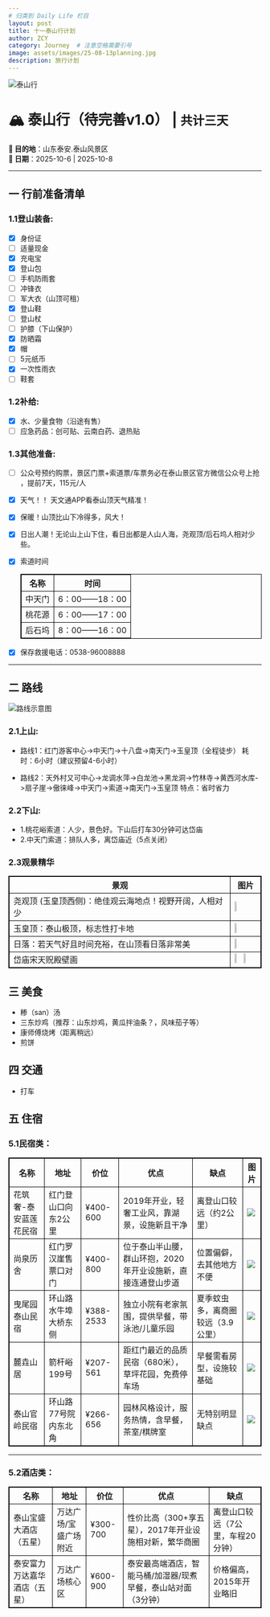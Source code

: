 ```yaml
---
# 归类到 Daily Life 栏目
layout: post
title: 十一泰山行计划
author: ZCY
category: Journey  # 注意空格需要引号
image: assets/images/25-08-13planning.jpg
description: 旅行计划
---
```

![泰山行](https://zcyyy.github.io/assets/images/25-08-13planning.jpg)
# 🏔 泰山行（待完善v1.0） | `共计三天`  
**📍 目的地**：山东泰安.泰山风景区  
**📅 日期**：2025-10-6 | 2025-10-8 

---

## 一 行前准备清单  
### 1.1登山装备:
- [x] 身份证
- [ ] 适量现金
- [x] 充电宝
- [x] 登山包
- [ ] 手机防雨套  
- [ ] 冲锋衣
- [ ] 军大衣（山顶可租）
- [x] 登山鞋
- [ ] 登山杖
- [ ] 护膝（下山保护）
- [x] 防晒霜
- [x] 帽   
- [ ] 5元纸币
- [x] 一次性雨衣
- [ ] 鞋套

### 1.2补给:  
- [x] 水、少量食物（沿途有售）
- [ ] 应急药品：创可贴、云南白药、退热贴  

### 1.3其他准备:  
- [ ] 公众号预约购票，景区门票+索道票/车票务必​​在泰山景区官方微信公众号上抢​​，提前7天，115元/人   
- [x] 天气！！​​ ​​天文通APP​​ 看泰山顶天气精准！
- [x] 保暖！​​ 山顶比山下冷得多，风大！
- [x] 日出人潮！​​ 无论山上山下住，看日出都是人山人海，尧观顶/后石坞人相对少些。
- [x] 索道时间  
  
  | 名称   | 时间          |
  | ------ | ------------- |
  | 中天门 | 6：00——18：00 |
  | 桃花源 | 6：00——17：00 |
  | 后石坞 | 8：00——16：00 |

- [x] 保存救援电话：0538-96008888  
  
---

## 二 路线
![路线示意图](https://zcyyy.github.io/assets/images/route.jpg)  
### 2.1上山:
- 路线1：红门游客中心->中天门->十八盘->南天门->玉皇顶（全程徒步）
  耗时：6小时（建议预留4-6小时）

- 路线2：天外村又可中心->龙调水萍->白龙池->黑龙洞->竹林寺->黄西河水库->扇子崖->傲徕峰->中天门->索道->南天门->玉皇顶
  特点：省时省力

### 2.2下山:
- 1.桃花峪索道：人少，景色好。下山后打车30分钟可达岱庙
- 2.中天门索道：排队人多，离岱庙近（5点关闭）

### 2.3观景精华

<!-- 轮播写在这里 -->

<!-- <link rel="stylesheet" href="https://cdnjs.cloudflare.com/ajax/libs/font-awesome/6.0.0-beta3/css/all.min.css">
<style>
  /* 轮播图专属样式 */
  .taishan-carousel {
    position: relative;
    max-width: 800px;
    margin: 30px auto;
    box-shadow: 0 8px 30px rgba(0,0,0,0.15);
    border-radius: 12px;
    overflow: hidden;
  }
  
  .taishan-slides {
    display: flex;
    transition: transform 0.5s ease;
    height: 450px;
  }
  
  .taishan-slide {
    min-width: 100%;
    display: flex;
    flex-direction: column;
    align-items: center;
    justify-content: center;
    background: #f8f8f8;
    padding: 20px;
  }
  
  .taishan-slide img {
    max-width: 85%;
    max-height: 70%;
    object-fit: contain;
    border-radius: 8px;
    box-shadow: 0 5px 15px rgba(0,0,0,0.1);
  }
  
  .taishan-caption {
    margin-top: 15px;
    font-weight: bold;
    text-align: center;
    color: #2c3e50;
    padding: 10px 15px;
    background: rgba(255,255,255,0.9);
    border-radius: 30px;
    max-width: 80%;
  }
  
  .taishan-controls {
    display: flex;
    justify-content: center;
    gap: 15px;
    margin-top: 20px;
  }
  
  .taishan-btn {
    background: linear-gradient(135deg, #3498db, #2c3e50);
    color: white;
    border: none;
    padding: 8px 20px;
    border-radius: 30px;
    cursor: pointer;
    font-weight: bold;
    display: flex;
    align-items: center;
    gap: 8px;
  }
  
  .taishan-dots {
    display: flex;
    justify-content: center;
    gap: 10px;
    margin-top: 15px;
  }
  
  .taishan-dot {
    width: 12px;
    height: 12px;
    border-radius: 50%;
    background: #bdc3c7;
    cursor: pointer;
  }
  
  .taishan-dot.active {
    background: #3498db;
  }
  
  /* 第一张图片旋转 */
  .taishan-rotate {
    transform: rotate(-90deg);
    transform-origin: center;
  }
</style>

<div class="taishan-carousel">
  <div class="taishan-slides">

    <div class="taishan-slide">
      <img src="https://zcyyy.github.io/assets/images/cloud.jpg" class="taishan-rotate" alt="尧观顶云海">
      <div class="taishan-caption">图一：尧观顶 (玉皇顶西侧)：绝佳观云海地点！视野开阔，人相对少</div>
    </div>
    
    <div class="taishan-slide">
      <img src="https://zcyyy.github.io/assets/images/temple.jpg" alt="玉皇顶">
      <div class="taishan-caption">图二：玉皇顶：泰山极顶，标志性打卡地</div>
    </div>
    
    <div class="taishan-slide">
      <img src="https://zcyyy.github.io/assets/images/sun.jpg" alt="泰山日落">
      <div class="taishan-caption">图三：日落：若天气好且时间充裕，在山顶看日落非常壮美</div>
    </div>
    
    <div class="taishan-slide">
      <img src="https://zcyyy.github.io/assets/images/picture2.jpg" alt="岱庙壁画">
      <div class="taishan-caption">图四：岱庙宋天贶殿壁画：镇馆之宝，中国古代壁画杰作</div>
    </div>
  </div>
  
  <div class="taishan-dots">
    <span class="taishan-dot active" data-index="0"></span>
    <span class="taishan-dot" data-index="1"></span>
    <span class="taishan-dot" data-index="2"></span>
    <span class="taishan-dot" data-index="3"></span>
    <span class="taishan-dot" data-index="4"></span>
  </div>
  
  <div class="taishan-controls">
    <button class="taishan-btn" onclick="prevSlide()"><i class="fas fa-chevron-left"></i> 上一张</button>
    <button class="taishan-btn" onclick="nextSlide()">下一张 <i class="fas fa-chevron-right"></i></button>
  </div>
</div>

<script>
  // 轮播图控制脚本
  let currentSlide = 0;
  const slides = document.querySelector('.taishan-slides');
  const totalSlides = document.querySelectorAll('.taishan-slide').length;
  const dots = document.querySelectorAll('.taishan-dot');
  
  function updateSlide() {
    slides.style.transform = `translateX(-${currentSlide * 100}%)`;
    
    // 更新指示点
    dots.forEach((dot, index) => {
      dot.classList.toggle('active', index === currentSlide);
    });
  }
  
  function nextSlide() {
    currentSlide = (currentSlide + 1) % totalSlides;
    updateSlide();
  }
  
  function prevSlide() {
    currentSlide = (currentSlide - 1 + totalSlides) % totalSlides;
    updateSlide();
  }
  
  // 自动轮播
  setInterval(nextSlide, 5000);
  
  // 添加指示点点击事件
  dots.forEach(dot => {
    dot.addEventListener('click', () => {
      currentSlide = parseInt(dot.getAttribute('data-index'));
      updateSlide();
    });
  });
  
  // 添加键盘控制
  document.addEventListener('keydown', (e) => {
    if (e.key === 'ArrowLeft') prevSlide();
    if (e.key === 'ArrowRight') nextSlide();
  });
</script> -->

| 景观                                                    | 图片                                                                                                                                                      |
| ------------------------------------------------------- | --------------------------------------------------------------------------------------------------------------------------------------------------------- |
| 尧观顶 (玉皇顶西侧)：绝佳观云海地点！视野开阔，人相对少 | <img src="https://zcyyy.github.io/assets/images/cloud.jpg" width="30%" />                                                                                 |
| 玉皇顶：泰山极顶，标志性打卡地                          | <img src="https://zcyyy.github.io/assets/images/temple.jpg" width="30%" />                                                                                |
| 日落：若天气好且时间充裕，在山顶看日落非常美            | <img src="https://zcyyy.github.io/assets/images/sun.jpg" width="30%" />                                                                                   |
| 岱庙宋天贶殿壁画                                        | <img src="https://zcyyy.github.io/assets/images/picture1.jpg" width="30%" /> <img src="https://zcyyy.github.io/assets/images/picture2.jpg" width="30%" /> |


## 三 美食
- 糁（san）汤
- 三东炒鸡（推荐：山东炒鸡，黄瓜拌油条？，风味茄子等）
- 康师傅烧烤（距离稍远）
- 煎饼

## 四 交通
- 打车

## 五 住宿
<style>
table {
  border-collapse: collapse;
}
table, th, td {
  border: 1px solid black;
}
</style>
### 5.1民宿类：  

| 名称                  | 地址                 | 价位      | 优点                                                         | 缺点                              | 图片                                                  |
| --------------------- | -------------------- | --------- | ------------------------------------------------------------ | --------------------------------- | ----------------------------------------------------- |
| 花筑奢-泰安蓝莲花民宿 | 红门登山口向东2公里  | ¥400-600  | 2019年开业，轻奢工业风，靠湖景，设施新且干净                 | 离登山口较远（约2公里）           | ![ ](https://zcyyy.github.io/assets/images/1-1.jpg)   |
| 尚泉历舍              | 红门罗汉崖售票口对门 | ¥400-800  | 位于泰山半山腰，群山环抱，2020年开业设施新，直接连通登山步道 | 位置偏僻，去其他地方不便          | ![ ](https://zcyyy.github.io/assets/images/1-2-1.jpg) |
| 曳尾园泰山民宿        | 环山路水牛埠大桥东侧 | ¥388-2533 | 独立小院有老家氛围，提供早餐，带泳池/儿童乐园                | 夏季蚊虫多，离商圈较远（3.9公里） | ![ ](https://zcyyy.github.io/assets/images/1-3.jpg)   |
| 麓垚山居              | 箭杆峪199号          | ¥207-561  | 距红门最近的品质民宿（680米），草坪花园，免费停车场          | 早餐需看房型，设施较基础          | ![ ](https://zcyyy.github.io/assets/images/1-4.jpg)   |
| 泰山官岭民宿          | 环山路77号院内东北角 | ¥266-656  | 园林风格设计，服务热情，含早餐，茶室/棋牌室                  | 无特别明显缺点                    | ![ ](https://zcyyy.github.io/assets/images/1-5.jpg)   |

---

### 5.2酒店类：

| 名称                         | 地址                  | 价位     | 优点                                                          | 缺点                              |
| ---------------------------- | --------------------- | -------- | ------------------------------------------------------------- | --------------------------------- |
| 泰山宝盛大酒店（五星）       | 万达广场/宝盛广场附近 | ¥300-700 | 性价比高（300+享五星），2017年开业设施相对新，繁华商圈        | 离登山口较远（7公里，车程20分钟） |
| 泰安富力万达嘉华酒店（五星） | 万达广场核心区        | ¥600-900 | 泰安最高端酒店，智能马桶/加湿器/现煮早餐，泰山站对面（3分钟） | 价格偏高，2015年开业略旧          |